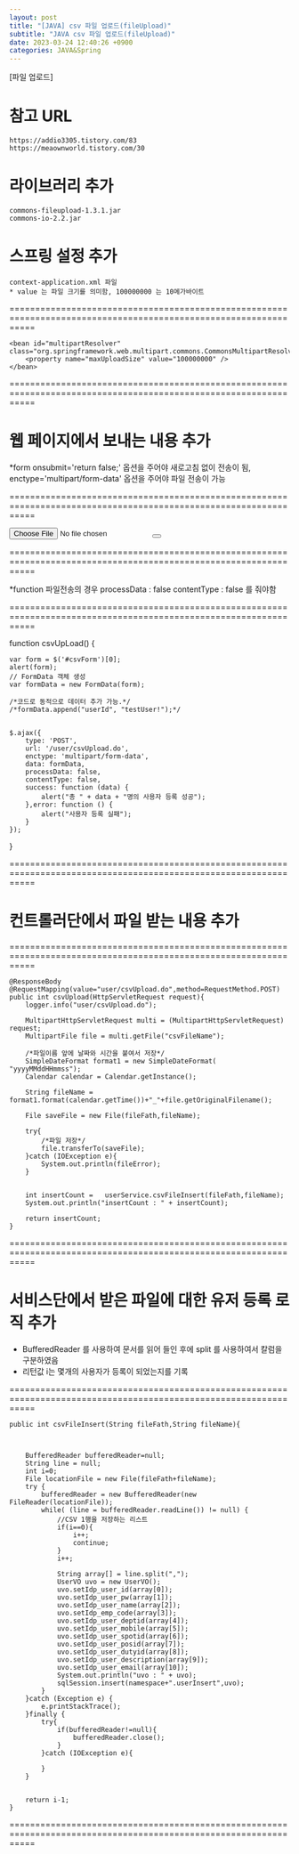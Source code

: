```yaml
---
layout: post
title: "[JAVA] csv 파일 업로드(fileUpload)"
subtitle: "JAVA csv 파일 업로드(fileUpload)"
date: 2023-03-24 12:40:26 +0900
categories: JAVA&Spring
---
```



[파일 업로드]


# 참고 URL
	https://addio3305.tistory.com/83
	https://meaownworld.tistory.com/30


# 라이브러리 추가

	commons-fileupload-1.3.1.jar
	commons-io-2.2.jar


# 스프링 설정 추가
	context-application.xml 파일
	* value 는 파일 크기를 의미함, 100000000 는 10메가바이트
=================================================================================================================

	<bean id="multipartResolver" class="org.springframework.web.multipart.commons.CommonsMultipartResolver">
        <property name="maxUploadSize" value="100000000" />
    </bean>

=================================================================================================================	



# 웹 페이지에서 보내는 내용 추가

*form
onsubmit='return false;' 옵션을 주어야 새로고침 없이 전송이 됨,
enctype='multipart/form-data' 옵션을 주어야 파일 전송이 가능

=================================================================================================================
        <form method='post' name='csvForm' id='csvForm'   onsubmit='return false;' enctype='multipart/form-data'>
		<input type='file' name='csvFileName' id='csvFileName' value=''>
        <!--<input type='submit' value='전송'>-->
        <button value='파일 업로드' onclick='csvUpLoad()'></button></form>


=================================================================================================================

*function
파일전송의 경우 
processData : false 
contentType : false 
를 줘야함

=================================================================================================================

function csvUpLoad() {


    var form = $('#csvForm')[0];
    alert(form);
    // FormData 객체 생성
    var formData = new FormData(form);

    /*코드로 동적으로 데이터 추가 가능.*/
    /*formData.append("userId", "testUser!");*/


    $.ajax({
        type: 'POST',
        url: '/user/csvUpload.do',
        enctype: 'multipart/form-data',
        data: formData,
        processData: false,
        contentType: false,
        success: function (data) {
            alert("총 " + data + "명의 사용자 등록 성공");
        },error: function () {
            alert("사용자 등록 실패");
        }
    });
}

=================================================================================================================






# 컨트롤러단에서 파일 받는 내용 추가


=================================================================================================================

    @ResponseBody
    @RequestMapping(value="user/csvUpload.do",method=RequestMethod.POST)
    public int csvUpload(HttpServletRequest request){
        logger.info("user/csvUpload.do");

        MultipartHttpServletRequest multi = (MultipartHttpServletRequest) request;
        MultipartFile file = multi.getFile("csvFileName");

        /*파일이름 앞에 날짜와 시간을 붙여서 저장*/
        SimpleDateFormat format1 = new SimpleDateFormat( "yyyyMMddHHmmss");
        Calendar calendar = Calendar.getInstance();

        String fileName = format1.format(calendar.getTime())+"_"+file.getOriginalFilename();

        File saveFile = new File(fileFath,fileName);

        try{
            /*파일 저장*/
            file.transferTo(saveFile);
        }catch (IOException e){
            System.out.println(fileError);
        }


        int insertCount =   userService.csvFileInsert(fileFath,fileName);
        System.out.println("insertCount : " + insertCount);

        return insertCount;
    }

=================================================================================================================


	
# 서비스단에서 받은 파일에 대한 유저 등록 로직 추가
* BufferedReader 를 사용하여 문서를 읽어 들인 후에 split 를 사용하여서 칼럼을 구분하였음
* 리턴값 i는 몇개의 사용자가 등록이 되었는지를 기록

=================================================================================================================

    public int csvFileInsert(String fileFath,String fileName){



        BufferedReader bufferedReader=null;
        String line = null;
        int i=0;
        File locationFile = new File(fileFath+fileName);
        try {
            bufferedReader = new BufferedReader(new FileReader(locationFile));
            while( (line = bufferedReader.readLine()) != null) {
                //CSV 1행을 저장하는 리스트
                if(i==0){
                    i++;
                    continue;
                }
                i++;

                String array[] = line.split(",");
                UserVO uvo = new UserVO();
                uvo.setIdp_user_id(array[0]);
                uvo.setIdp_user_pw(array[1]);
                uvo.setIdp_user_name(array[2]);
                uvo.setIdp_emp_code(array[3]);
                uvo.setIdp_user_deptid(array[4]);
                uvo.setIdp_user_mobile(array[5]);
                uvo.setIdp_user_spotid(array[6]);
                uvo.setIdp_user_posid(array[7]);
                uvo.setIdp_user_dutyid(array[8]);
                uvo.setIdp_user_description(array[9]);
                uvo.setIdp_user_email(array[10]);
                System.out.println("uvo : " + uvo);
                sqlSession.insert(namespace+".userInsert",uvo);
            }
        }catch (Exception e) {
            e.printStackTrace();
        }finally {
            try{
                if(bufferedReader!=null){
                    bufferedReader.close();
                }
            }catch (IOException e){

            }
        }


        return i-1;
    }


=================================================================================================================

                                                         
